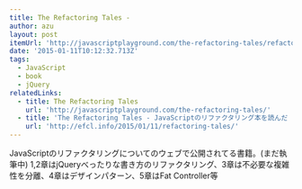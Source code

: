 ```yaml
---
title: The Refactoring Tales -
author: azu
layout: post
itemUrl: 'http://javascriptplayground.com/the-refactoring-tales/refactoring-tales.html'
date: '2015-01-11T10:12:32.713Z'
tags:
  - JavaScript
  - book
  - jQuery
relatedLinks:
  - title: The Refactoring Tales
    url: 'http://javascriptplayground.com/the-refactoring-tales/'
  - title: 'The Refactoring Tales - JavaScriptのリファクタリング本を読んだ | Web Scratch'
    url: 'http://efcl.info/2015/01/11/refactoring-tales/'
---
```

JavaScriptのリファクタリングについてのウェブで公開されてる書籍。(まだ執筆中)
1,2章はjQueryべったりな書き方のリファクタリング、3章は不必要な複雑性を分離、4章はデザインパターン、5章はFat Controller等

